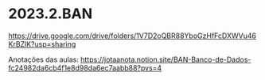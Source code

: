 # 2023.2.BAN
https://drive.google.com/drive/folders/1V7D2oQBR88YboGzHfFcDXWVu46KrBZlK?usp=sharing

Anotações das aulas:
https://jotaanota.notion.site/BAN-Banco-de-Dados-fc24982da6cb4f1e8d98da6ec7aabb88?pvs=4
